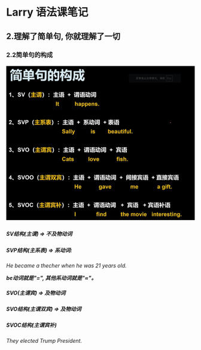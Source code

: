 # Larry 语法课笔记

<!--手写笔记到一半发现效率太差 so以后用markdown写-->

## 2.理解了简单句, 你就理解了一切

### 2.2简单句的构成

##### ![英语五大基本句型](pictures/基本句型.png)

##### SV结构(主谓) => 不及物动词

##### SVP结构(主系表) => 系动词:

*He became a thecher when he was 21 years old.*

__*be动词就是"=", 其他系动词就是"≈"。*__

##### SVO(主谓宾) => 及物动词

##### SVO结构(主谓双宾) => 及物动词

##### SVOC结构(主谓宾补) 

*They elected Trump President.*



 



